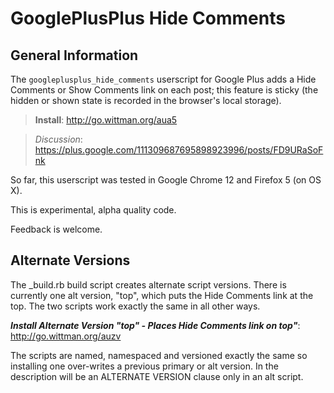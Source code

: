 # GooglePlusPlus Hide Comments

## General Information
The `googleplusplus_hide_comments` userscript for Google Plus adds a Hide Comments or Show Comments link on each post; this feature is sticky (the hidden or shown state is recorded in the browser's local storage).

>**Install**: <http://go.wittman.org/aua5>

>_Discussion_: <https://plus.google.com/111309687695898923996/posts/FD9URaSoFnk>

So far, this userscript was tested in Google Chrome 12 and Firefox 5 (on OS X).

This is experimental, alpha quality code.

Feedback is welcome.

## Alternate Versions

The _build.rb build script creates alternate script versions. There is currently one alt version, "top", which puts the Hide Comments link at the top. The two scripts work exactly the same in all other ways.

***Install Alternate Version "top" - Places Hide Comments link on top"***: <http://go.wittman.org/auzv>

The scripts are named, namespaced and versioned exactly the same so installing one over-writes a previous primary or alt version. In the description will be an ALTERNATE VERSION clause only in an alt script.
